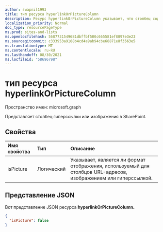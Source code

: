 ```yaml
---
author: swapnil1993
title: тип ресурса hyperlinkOrPictureColumn
description: Ресурс hyperlinkOrPictureColumn указывает, что столбец содержит URL-адрес, который может быть ахортагом или изображением, которое служит гиперссылкой.
localization_priority: Normal
doc_type: resourcePageType
ms.prod: sites-and-lists
ms.openlocfilehash: 5687731549681dbffbf500c665581ef8097e3e23
ms.sourcegitcommit: c333953a9188b4cd4a9ab94cbe68871e8f3563e5
ms.translationtype: MT
ms.contentlocale: ru-RU
ms.lasthandoff: 08/30/2021
ms.locfileid: "58696798"
---
```

# <a name="hyperlinkorpicturecolumn-resource-type"></a>тип ресурса hyperlinkOrPictureColumn

Пространство имен: microsoft.graph

Представляет столбец гиперссылки или изображения в SharePoint.

## <a name="properties"></a>Свойства

| Имя свойства      | Тип               | Описание|
|:-------------------|:-------------------|:----------------------------------------------|
| isPicture       | Логический             | Указывает, является ли формат отображения, используемый для столбцов URL-адресов, изображением или гиперссылкой. |


## <a name="json-representation"></a>Представление JSON

Вот представление JSON ресурса **hyperlinkOrPictureColumn.**
<!-- { "blockType": "resource", "@odata.type": "microsoft.graph.hyperlinkOrPictureColumn" } -->

```json
{
  "isPicture": false
}
```